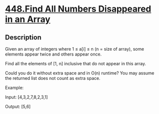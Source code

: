 # [448.Find All Numbers Disappeared in an Array](https://leetcode.com/problems/find-all-numbers-disappeared-in-an-array/)
        
## Description
        
Given an array of integers where 1 &le; a[i] &le; n (n = size of array), some elements appear twice and others appear once.

Find all the elements of [1, n] inclusive that do not appear in this array.

Could you do it without extra space and in O(n) runtime? You may assume the returned list does not count as extra space.

Example:

Input:
[4,3,2,7,8,2,3,1]

Output:
[5,6]

